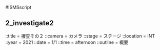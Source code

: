 #!SMSscript

## 2_investigate2

::title = 捜査その２
::camera = カメラ
::stage = ステージ
::location = INT
::year = 2021
::date = 1/1
::time = afternoon
::outline = 概要


